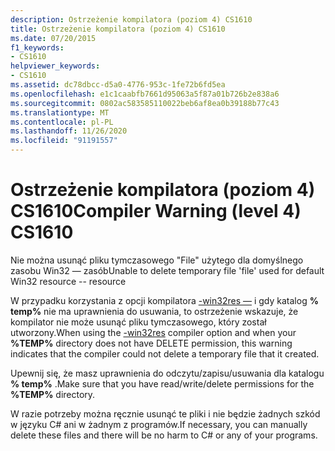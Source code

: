 ```yaml
---
description: Ostrzeżenie kompilatora (poziom 4) CS1610
title: Ostrzeżenie kompilatora (poziom 4) CS1610
ms.date: 07/20/2015
f1_keywords:
- CS1610
helpviewer_keywords:
- CS1610
ms.assetid: dc78dbcc-d5a0-4776-953c-1fe72b6fd5ea
ms.openlocfilehash: e1c1caabfb7661d95063a5f87a01b726b2e838a6
ms.sourcegitcommit: 0802ac583585110022beb6af8ea0b39188b77c43
ms.translationtype: MT
ms.contentlocale: pl-PL
ms.lasthandoff: 11/26/2020
ms.locfileid: "91191557"
---
```

# <a name="compiler-warning-level-4-cs1610"></a><span data-ttu-id="aff7f-103">Ostrzeżenie kompilatora (poziom 4) CS1610</span><span class="sxs-lookup"><span data-stu-id="aff7f-103">Compiler Warning (level 4) CS1610</span></span>

<span data-ttu-id="aff7f-104">Nie można usunąć pliku tymczasowego "File" użytego dla domyślnego zasobu Win32 — zasób</span><span class="sxs-lookup"><span data-stu-id="aff7f-104">Unable to delete temporary file 'file' used for default Win32 resource -- resource</span></span>  
  
 <span data-ttu-id="aff7f-105">W przypadku korzystania z opcji kompilatora [-win32res —](../compiler-options/win32res-compiler-option.md) i gdy katalog **% temp%** nie ma uprawnienia do usuwania, to ostrzeżenie wskazuje, że kompilator nie może usunąć pliku tymczasowego, który został utworzony.</span><span class="sxs-lookup"><span data-stu-id="aff7f-105">When using the [-win32res](../compiler-options/win32res-compiler-option.md) compiler option and when your **%TEMP%** directory does not have DELETE permission, this warning indicates that the compiler could not delete a temporary file that it created.</span></span>  
  
 <span data-ttu-id="aff7f-106">Upewnij się, że masz uprawnienia do odczytu/zapisu/usuwania dla katalogu **% temp%** .</span><span class="sxs-lookup"><span data-stu-id="aff7f-106">Make sure that you have read/write/delete permissions for the **%TEMP%** directory.</span></span>  
  
 <span data-ttu-id="aff7f-107">W razie potrzeby można ręcznie usunąć te pliki i nie będzie żadnych szkód w języku C# ani w żadnym z programów.</span><span class="sxs-lookup"><span data-stu-id="aff7f-107">If necessary, you can manually delete these files and there will be no harm to C# or any of your programs.</span></span>
